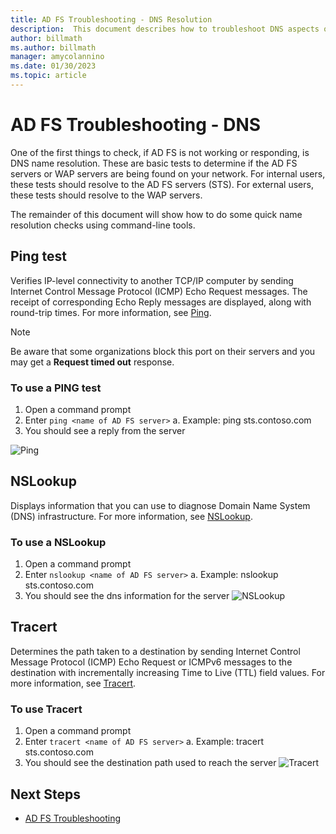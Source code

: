 ```yaml
---
title: AD FS Troubleshooting - DNS Resolution
description:  This document describes how to troubleshoot DNS aspects of AD FS
author: billmath
ms.author: billmath
manager: amycolannino
ms.date: 01/30/2023
ms.topic: article
---
```


# AD FS Troubleshooting - DNS
One of the first things to check, if AD FS is not working or responding, is DNS name resolution.  These are basic tests to determine if the AD FS servers or WAP servers are being found on your network.  For internal users, these tests should resolve to the AD FS servers (STS).    For external users, these tests should resolve to the WAP servers.

The remainder of this document will show how to do some quick name resolution checks using command-line tools.

## Ping test
Verifies IP-level connectivity to another TCP/IP computer by sending Internet Control Message Protocol (ICMP) Echo Request messages. The receipt of corresponding Echo Reply messages are displayed, along with round-trip times.  For more information, see [Ping](/previous-versions/windows/it-pro/windows-server-2012-R2-and-2012/ff961503(v=ws.11)).


>[!NOTE]
>Be aware that some organizations block this port on their servers and you may get a **Request timed out** response.

### To use a PING test
1.  Open a command prompt
2. Enter ```ping <name of AD FS server>```
    a. Example:  ping sts.contoso.com
3. You should see a reply from the server

![Ping](media/ad-fs-tshoot-dns/dns1.png)

## NSLookup
Displays information that you can use to diagnose Domain Name System (DNS) infrastructure.  For more information, see [NSLookup](/previous-versions/windows/it-pro/windows-server-2012-R2-and-2012/cc725991(v=ws.11)).

### To use a NSLookup
1.  Open a command prompt
2. Enter ```nslookup <name of AD FS server>```
    a. Example:  nslookup sts.contoso.com
3. You should see the dns information for the server
![NSLookup](media/ad-fs-tshoot-dns/dns2.png)

## Tracert
Determines the path taken to a destination by sending Internet Control Message Protocol (ICMP) Echo Request or ICMPv6 messages to the destination with incrementally increasing Time to Live (TTL) field values.   For more information, see [Tracert](/previous-versions/windows/it-pro/windows-server-2012-R2-and-2012/ff961507(v=ws.11)).


### To use Tracert
1.  Open a command prompt
2. Enter ```tracert <name of AD FS server>```
    a. Example:  tracert sts.contoso.com
3. You should see the destination path used to reach the server
![Tracert](media/ad-fs-tshoot-dns/dns3.png)

## Next Steps

- [AD FS Troubleshooting](ad-fs-tshoot-overview.md)
